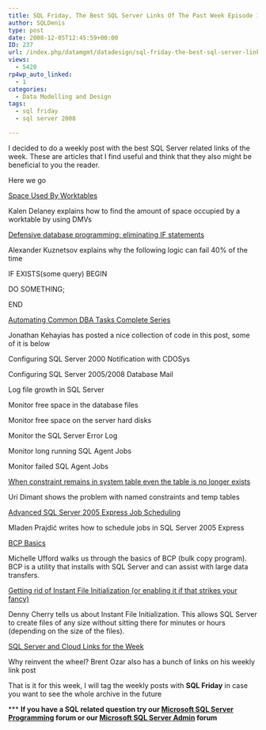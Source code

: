 ```yaml
---
title: SQL Friday, The Best SQL Server Links Of The Past Week Episode 1
author: SQLDenis
type: post
date: 2008-12-05T12:45:59+00:00
ID: 237
url: /index.php/datamgmt/datadesign/sql-friday-the-best-sql-server-links-of-1/
views:
  - 5420
rp4wp_auto_linked:
  - 1
categories:
  - Data Modelling and Design
tags:
  - sql friday
  - sql server 2008

---
```

I decided to do a weekly post with the best SQL Server related links of the week. These are articles that I find useful and think that they also might be beneficial to you the reader.

Here we go

[Space Used By Worktables][1]
  
Kalen Delaney explains how to find the amount of space occupied by a worktable by using DMVs

[Defensive database programming: eliminating IF statements][2]
  
Alexander Kuznetsov explains why the following logic can fail 40% of the time
  
IF EXISTS(some query) BEGIN
    
DO SOMETHING;
  
END

[Automating Common DBA Tasks Complete Series][3]
  
Jonathan Kehayias has posted a nice collection of code in this post, some of it is below
  
Configuring SQL Server 2000 Notification with CDOSys
  
Configuring SQL Server 2005/2008 Database Mail
  
Log file growth in SQL Server
  
Monitor free space in the database files
  
Monitor free space on the server hard disks
  
Monitor the SQL Server Error Log
  
Monitor long running SQL Agent Jobs
  
Monitor failed SQL Agent Jobs

[When constraint remains in system table even the table is no longer exists][4]
  
Uri Dimant shows the problem with named constraints and temp tables

[Advanced SQL Server 2005 Express Job Scheduling][5]
  
Mladen Prajdić writes how to schedule jobs in SQL Server 2005 Express

[BCP Basics][6]
  
Michelle Ufford walks us through the basics of BCP (bulk copy program). BCP is a utility that installs with SQL Server and can assist with large data transfers.

[Getting rid of Instant File Initialization (or enabling it if that strikes your fancy)][7]
  
Denny Cherry tells us about Instant File Initialization. This allows SQL Server to create files of any size without sitting there for minutes or hours (depending on the size of the files).

[SQL Server and Cloud Links for the Week][8]
  
Why reinvent the wheel? Brent Ozar also has a bunch of links on his weekly link post

That is it for this week, I will tag the weekly posts with **SQL Friday** in case you want to see the whole archive in the future

\*** **If you have a SQL related question try our [Microsoft SQL Server Programming][9] forum or our [Microsoft SQL Server Admin][10] forum**<ins></ins>

 [1]: http://sqlblog.com/blogs/kalen_delaney/archive/2008/11/26/space-used-by-worktables.aspx
 [2]: http://sqlblog.com/blogs/alexander_kuznetsov/archive/2008/11/27/defensive-database-programming-if-statement-vs-where-clause.aspx
 [3]: http://jmkehayias.blogspot.com/2008/12/automating-common-dba-tasks.html
 [4]: http://dimantdatabasesolutions.blogspot.com/2008/12/when-constraint-remains-in-system-table.html
 [5]: http://weblogs.sqlteam.com/mladenp/archive/2008/12/03/Advanced-SQL-Server-2005-Express-Job-Scheduling.aspx
 [6]: http://sqlfool.com/2008/12/bcp-basics
 [7]: http://itknowledgeexchange.techtarget.com/sql-server/getting-rid-of-instant-file-initialization-or-enabling-it-if-that-strikes-your-fancy/#more-269
 [8]: http://www.brentozar.com/archive/2008/12/sql-server-and-cloud-links-for-the-week-3/
 [9]: http://forum.lessthandot.com/viewforum.php?f=17
 [10]: http://forum.lessthandot.com/viewforum.php?f=22